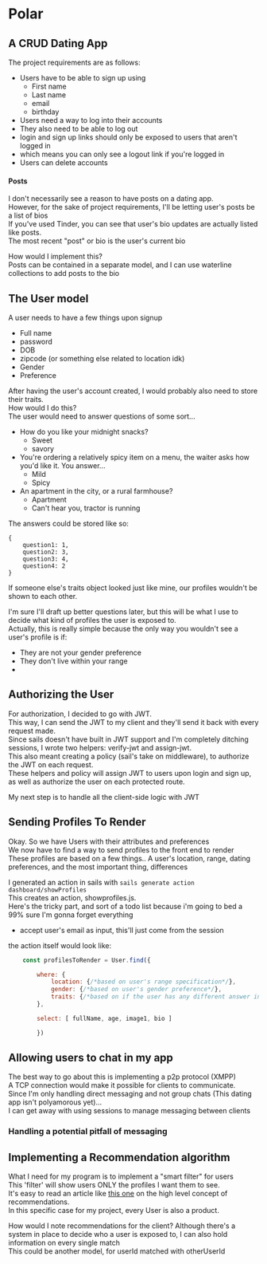# Polar

## A CRUD Dating App

The project requirements are as follows:
- Users have to be able to sign up using 
	- First name
	- Last name
	- email
	- birthday
- Users need a way to log into their accounts
- They also need to be able to log out
- login and sign up links should only be exposed to users that aren't logged in
- which means you can only see a logout link if you're logged in
- Users can delete accounts

#### Posts
I don't necessarily see a reason to have posts on a dating app.  
However, for the sake of project requirements, I'll be letting user's posts be a list of bios  
If you've used Tinder, you can see that user's bio updates are actually listed like posts.  
The most recent "post" or bio is the user's current bio  

How would I implement this?  
Posts can be contained in a separate model, and I can use waterline collections to add posts to the bio

## The User model
A user needs to have a few things upon signup
- Full name
- password
- DOB
- zipcode (or something else related to location idk)  
- Gender
- Preference

After having the user's account created, I would probably also need to store their traits.  
How would I do this?  
The user would need to answer questions of some sort...  
+ How do you like your midnight snacks?
	- Sweet
	- savory
+ You're ordering a relatively spicy item on a menu, the waiter asks how you'd like it. You answer...  
	- Mild
	- Spicy
+ An apartment in the city, or a rural farmhouse?
	- Apartment
	- Can't hear you, tractor is running

The answers could be stored like so: 
```
{
	question1: 1,
	question2: 3,
	question3: 4,
	question4: 2
}
```
If someone else's traits object looked just like mine, our profiles wouldn't be shown to each other.

I'm sure I'll draft up better questions later, but this will be what I use to decide what kind of profiles the user is exposed to.  
Actually, this is really simple because the only way you wouldn't see a user's profile is if:
- They are not your gender preference
- They don't live within your range
-

## Authorizing the User
For authorization, I decided to go with JWT.  
This way, I can send the JWT to my client and they'll send it back with every request made.  
Since sails doesn't have built in JWT support and I'm completely ditching sessions, I wrote two helpers: verify-jwt and assign-jwt.  
This also meant creating a policy (sail's take on middleware), to authorize the JWT on each request.  
These helpers and policy will assign JWT to users upon login and sign up, as well as authorize the user on each protected route.

My next step is to handle all the client-side logic with JWT

## Sending Profiles To Render
Okay. So we have Users with their attributes and preferences  
We now have to find a way to send profiles to the front end to render  
These profiles are based on a few things.. A user's location, range, dating preferences, and the most important thing, differences  

I generated an action in sails with `sails generate action dashboard/showProfiles`  
This creates an action, showprofiles.js.  
Here's the tricky part, and sort of a todo list because i'm going to bed a 99% sure I'm gonna forget everything  
- accept user's email as input, this'll just come from the session


the action itself would look like: 
```javascript
	const profilesToRender = User.find({

		where: {
			location: {/*based on user's range specification*/},
			gender: {/*based on user's gender preference*/},
			traits: {/*based on if the user has any different answer in the traits questionairre*/}
		},

		select: [ fullName, age, image1, bio ]

		})
```

## Allowing users to chat in my app

The best way to go about this is implementing a p2p protocol (XMPP)  
A TCP connection would make it possible for clients to communicate.  
Since I'm only handling direct messaging and not group chats (This dating app isn't polyamorous yet)...  
I can get away with using sessions to manage messaging between clients  

### Handling a potential pitfall of messaging



## Implementing a Recommendation algorithm
What I need for my program is to implement a "smart filter" for users  
This 'filter' will show users ONLY the profiles I want them to see.  
It's easy to read an article like [this one](https://www.klipfolio.com/blog/recommender-system) on the high level concept of recommendations.  
In this specific case for my project, every User is also a product.

How would I note recommendations for the client?
Although there's a system in place to decide who a user is exposed to, I can also hold information on every single match  
This could be another model, for userId matched with otherUserId

